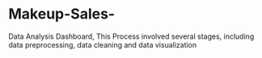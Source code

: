 # Makeup-Sales-
Data Analysis Dashboard, This Process involved several stages, including data preprocessing, data cleaning and data visualization 
